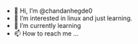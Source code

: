 - 👋 Hi, I’m @chandanhegde0
- 👀 I’m interested in linux and just learning.
- 🌱 I’m currently learning 
- 📫 How to reach me ...

<!---
chandanhegde0/chandanhegde0 is a ✨ special ✨ repository because its `README.md` (this file) appears on your GitHub profile.
You can click the Preview link to take a look at your changes.
--->
